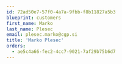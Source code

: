```yaml
---
id: 72ad50e7-57f0-4a7a-9fbb-f8b11827a5b3
blueprint: customers
first_name: Marko
last_name: Plesec
email: plesec.marko@cgp.si
title: 'Marko Plesec'
orders:
  - ae5c4a66-fec2-4cc7-9021-7af29b75b6d7
---
```

